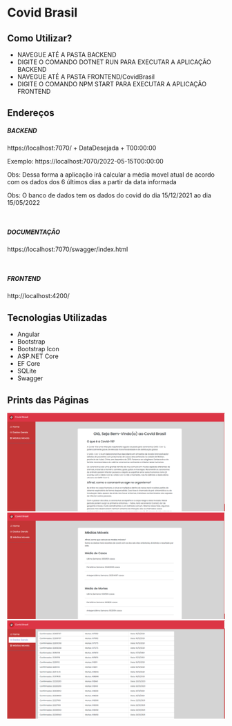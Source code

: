 # Covid Brasil

## Como Utilizar?

<ul>
    <li>NAVEGUE ATÉ A PASTA BACKEND</li>
    <li>DIGITE O COMANDO DOTNET RUN PARA EXECUTAR A APLICAÇÃO BACKEND</li>
    <li>NAVEGUE ATÉ A PASTA FRONTEND/CovidBrasil</li>
    <li>DIGITE O COMANDO NPM START PARA EXECUTAR A APLICAÇÃO FRONTEND</li>
</ul>

## Endereços

<h5>BACKEND</h5>

<p>https://localhost:7070/ + DataDesejada + T00:00:00</p>
<p>Exemplo: https://localhost:7070/2022-05-15T00:00:00
<p>Obs: Dessa forma a aplicação irá calcular a média movel atual de acordo com os dados dos 6 últimos dias a partir da data informada</p>
<p>Obs: O banco de dados tem os dados do covid do dia 15/12/2021 ao dia 15/05/2022</p>
<br>

<h5>DOCUMENTAÇÃO</h5>
<p>https://localhost:7070/swagger/index.html</p>
<br>
<h5>FRONTEND</h5>
<p>http://localhost:4200/</p>

## Tecnologias Utilizadas

<ul>
    <li>Angular</li>
    <li>Bootstrap</li>
    <li>Bootstrap Icon</li>
    <li>ASP.NET Core</li>
    <li>EF Core</li>
    <li>SQLite</li>
    <li>Swagger</li>
</ul>

## Prints das Páginas

<img src=".\imgs\home.png"></img>
<br>
<img src=".\imgs\pagemedias.png"></img>
<img src=".\imgs\dadosgerais.png"></img>


